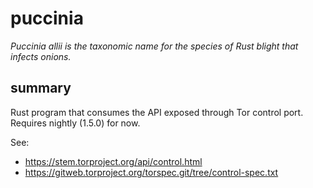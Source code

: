 # puccinia

*Puccinia allii is the taxonomic name for the species of Rust blight that
 infects onions.*

## summary

Rust program that consumes the API exposed through Tor control port. Requires
nightly (1.5.0) for now.

See:

- https://stem.torproject.org/api/control.html
- https://gitweb.torproject.org/torspec.git/tree/control-spec.txt

